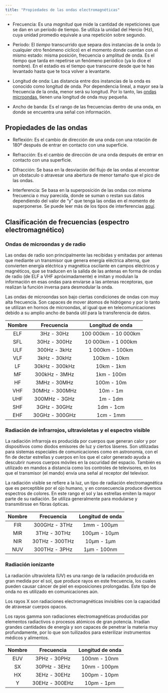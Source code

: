 ```yaml
---
title: "Propiedades de las ondas electromagnéticas"
---
```


* Frecuencia: Es una *magnitud* que mide la cantidad de repeticiones que se dan en un período de tiempo. Se utiliza la unidad del Hercio (Hz), cuya unidad promedio equivale a una repetición sobre segundo.

* Período: El *tiempo* transcurrido que separa dos instancias de la onda (o cualquier otro fenómeno cíclico) en el momento donde cuentan con el mismo estado: misma posición, frecuencia o amplitud de onda.
Es el tiempo que tarda en repetirse un fenómeno periódico (ya lo dice el nombre). En el estadio es el tiempo que transcurre desde que te has levantado hasta que te toca volver a levantarte.

* Longitud de onda: Las distancia entre dos instancias de la onda es conocido como longitud de onda. Por dependencia lineal, a mayor sea la frecuencia de la onda, menor será su longitud. Por lo tanto, las [ondas microondas](#), tienen una longitud de onda muy pequeña.

* Ancho de banda: Es el rango de las frecuencias dentro de una onda, en donde se encuentra una señal con información.

## Propiedades de las ondas

* Reflexión: Es el cambio de dirección de una onda con una rotación de 180º después de entrar en contacto con una superficie.

* Refracción: Es el cambio de dirección de una onda después de entrar en contacto con una superficie.

* Difracción: Se basa en la desviación del flujo de las ondas al encontrar un obstaculo o atravesar una abertura de menor tamaño que el pico de las ondas.

* Interferencia: Se basa en la superposición de las ondas con misma frecuencia o muy parecida, donde se suman o restan sus datos dependiendo del valor de “y” que tenga las ondas en el momento de superponerse. Se puede leer más de los tipos de interferencias [aquí](#).

## Clasificación de frecuencias (espectro electromagnético)

### Ondas de microondas y de radio

Las ondas de radio son principalmente las recibidas y emitadas por antenas que mediante un transmisor que genera energía eléctrica alterna, que convierten energía eléctrica y magnética oscilante en campos eléctricos y magnéticos, que se traducen en la salida de las antenas en forma de ondas de radio (de ELF a VHF apróximadamente) e imitan y modulan la información en esas ondas para enviarse a las antenas receptoras, que realizan la función inversa para desmodular la onda.

Las ondas de microondas son bajo ciertas condiciones de ondas con muy alta frecuencia. Son capaces de mover átomos de hidrógeno y por lo tanto se utilizan en hornos de microondas, al igual que en telecomunicaciones debido a su amplio ancho de banda útil para la transferencia de datos.

| Nombre |   Frecuencia   |   Longitud de onda   |
|:------:|:--------------:|:--------------------:|
|   ELF  |   3Hz - 30Hz   | 100 000km - 10 000km |
|   SFL  |  30Hz - 300Hz  |  10 000km - 1 000km  |
|   ULF  |  300Hz - 3kHz  |    1 000km - 100km   |
|   VLF  |  3kHz - 30kHz  |     100km - 10km     |
|   LF   | 30kHz - 300kHz |      10km - 1km      |
|   MF   | 300kHz - 3MHz  |      1km - 100m      |
|   HF   |  3MHz - 30MHz  |      100m - 10m      |
|   VHF  | 30MHz - 300MHz |       10m - 1m       |
|   UHF  |  300MHz - 3GHz |       1m - 1dm       |
|   SHF  |  3GHz - 30GHz  |       1dm - 1cm      |
|   EHF  | 30GHz - 300GHz |       1cm - 1mm      |

### Radiación de infrarrojos, ultravioletas y el espectro visible

La radiación infrarroja es producida por cuerpos que generan calor y por dispositivos como diodos emisores de luz y ciertos láseres. Son utilizadas para sistemas especiales de comunicaciones como en astronomía, con el fin de dectar estrellas y cuerpos en los que el calor generado ayuda a descubrir nuevos cuerpos móviles en la oscuridad del espacio. También es utilizado en mandos a distancia como los controles de televisores, en los que el transmisor (el mando) envía una señal al receptor del televisor.

La radiación visible se refiere a la luz, un tipo de radiación electromagnética que es perceptible por el ojo humano, y en consecuencia produce diversos espectros de colores. En este rango el sol y las estrellas emiten la mayor parte de su radiación. Se utiliza generalmente para modularse y transmitirsse en fibras ópticas.

| Nombre |   Frecuencia   | Longitud de onda |
|:------:|:--------------:|:----------------:|
|   FIR  |  300GHz - 3THz |    1mm - 100μm   |
|   MIR  |  3THz - 30THz  |   100μm - 10μm   |
|   NIR  | 30THz - 300THz |    10μm - 1μm    |
|   NUV  |  300THz - 3PHz |    1μm - 100nm   |

### Radiación ionizante

La radiación ultravioleta (UV) es una rango de la radiación producida en gran medida por el sol, que produce rayos en este frecuencia, los cuales pueden causar cáncer de piel en exposiciones prolongadas. Este tipo de onda no es utilizado en comunicaciones aún.

Los rayos X son radiaciones electromagnéticas invisibles con la capacidad de atravesar cuerpos opacos.

Los rayos gamma son radiaciones electromagnéticas producidas por elementos radiactivos o procesos atómicos de gran potencia. Irradían grandes cantidades de energía y son capaces de penetrar la materia muy profundamente, por lo que son tuilizados para esterilizar instrumentos médicos y alimentos.

| Nombre |   Frecuencia   | Longitud de onda |
|:------:|:--------------:|:----------------:|
|   EUV  |  3PHz - 30PHz  |   100nm - 10nm   |
|   SX   |  30PHz - 3EHz  |   10nm - 100pm   |
|   HX   |  3EHz - 30EHz  |   100pm - 10pm   |
|    Y   | 30EHz - 300EHz |    10pm - 1pm    |
